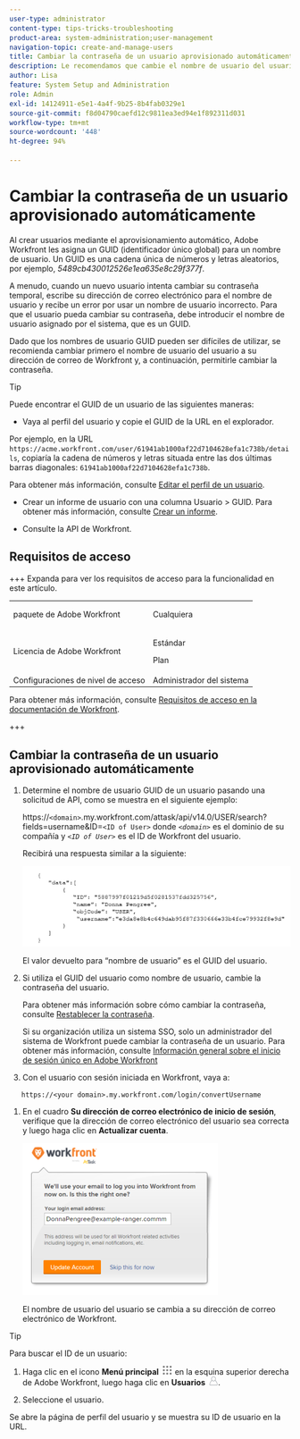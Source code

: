 ```yaml
---
user-type: administrator
content-type: tips-tricks-troubleshooting
product-area: system-administration;user-management
navigation-topic: create-and-manage-users
title: Cambiar la contraseña de un usuario aprovisionado automáticamente
description: Le recomendamos que cambie el nombre de usuario del usuario nuevo a su dirección de correo de Workfront y que, a continuación, le permita cambiar la contraseña.
author: Lisa
feature: System Setup and Administration
role: Admin
exl-id: 14124911-e5e1-4a4f-9b25-8b4fab0329e1
source-git-commit: f8d04790caefd12c9811ea3ed94e1f892311d031
workflow-type: tm+mt
source-wordcount: '448'
ht-degree: 94%

---
```


# Cambiar la contraseña de un usuario aprovisionado automáticamente

Al crear usuarios mediante el aprovisionamiento automático, Adobe Workfront les asigna un GUID (identificador único global) para un nombre de usuario. Un GUID es una cadena única de números y letras aleatorios, por ejemplo, *5489cb430012526e1ea635e8c29f377f*.

A menudo, cuando un nuevo usuario intenta cambiar su contraseña temporal, escribe su dirección de correo electrónico para el nombre de usuario y recibe un error por usar un nombre de usuario incorrecto. Para que el usuario pueda cambiar su contraseña, debe introducir el nombre de usuario asignado por el sistema, que es un GUID.

Dado que los nombres de usuario GUID pueden ser difíciles de utilizar, se recomienda cambiar primero el nombre de usuario del usuario a su dirección de correo de Workfront y, a continuación, permitirle cambiar la contraseña.

>[!TIP]
>
>Puede encontrar el GUID de un usuario de las siguientes maneras:
>
>* Vaya al perfil del usuario y copie el GUID de la URL en el explorador.
>
>  Por ejemplo, en la URL `https://acme.workfront.com/user/61941ab1000af22d7104628efa1c738b/details`, copiaría la cadena de números y letras situada entre las dos últimas barras diagonales: `61941ab1000af22d7104628efa1c738b`.
>
>  Para obtener más información, consulte [Editar el perfil de un usuario](../../../administration-and-setup/add-users/create-and-manage-users/edit-a-users-profile.md).
>
>* Crear un informe de usuario con una columna Usuario > GUID. Para obtener más información, consulte [Crear un informe](../../../reports-and-dashboards/reports/creating-and-managing-reports/create-report.md).
>
>* Consulte la API de Workfront.
>

## Requisitos de acceso

+++ Expanda para ver los requisitos de acceso para la funcionalidad en este artículo.

<table style="table-layout:auto"> 
 <col> 
 <col> 
 <tbody> 
  <tr> 
   <td>paquete de Adobe Workfront</td> 
   <td><p>Cualquiera</p></td> 
  </tr> 
  <tr> 
   <td>Licencia de Adobe Workfront</td> 
   <td><p>Estándar</p>
       <p>Plan</p></td>
  </tr> 
  <tr> 
   <td>Configuraciones de nivel de acceso</td> 
   <td>Administrador del sistema</td> 
  </tr> 
 </tbody> 
</table>

Para obtener más información, consulte [Requisitos de acceso en la documentación de Workfront](/help/quicksilver/administration-and-setup/add-users/access-levels-and-object-permissions/access-level-requirements-in-documentation.md).

+++

## Cambiar la contraseña de un usuario aprovisionado automáticamente

1. Determine el nombre de usuario GUID de un usuario pasando una solicitud de API, como se muestra en el siguiente ejemplo:

   https://`<domain>`.my.workfront.com/attask/api/v14.0/USER/search?fields=username&amp;ID=`<ID of User>` donde *`<domain>`* es el dominio de su compañía y *`<ID of User>`* es el ID de Workfront del usuario.

   Recibirá una respuesta similar a la siguiente:

   ![Obtener GUID](assets/get-guid.png)

   El valor devuelto para “nombre de usuario” es el GUID del usuario.

1. Si utiliza el GUID del usuario como nombre de usuario, cambie la contraseña del usuario.

   Para obtener más información sobre cómo cambiar la contraseña, consulte [Restablecer la contraseña](../../../workfront-basics/manage-your-account-and-profile/managing-your-workfront-account/reset-your-password.md).

   Si su organización utiliza un sistema SSO, solo un administrador del sistema de Workfront puede cambiar la contraseña de un usuario. Para obtener más información, consulte [Información general sobre el inicio de sesión único en Adobe Workfront](../../../administration-and-setup/add-users/single-sign-on/sso-in-workfront.md)

1. Con el usuario con sesión iniciada en Workfront, vaya a:

```
   https://<your domain>.my.workfront.com/login/convertUsername
```

1. En el cuadro **Su dirección de correo electrónico de inicio de sesión**, verifique que la dirección de correo electrónico del usuario sea correcta y luego haga clic en **Actualizar cuenta**.

   ![Username](assets/guidusername-350x272.png)

   El nombre de usuario del usuario se cambia a su dirección de correo electrónico de Workfront.

>[!TIP]
>
>Para buscar el ID de un usuario:
>
>1. Haga clic en el icono **Menú principal** ![Icono del menú principal](assets/main-menu-icon.png) en la esquina superior derecha de Adobe Workfront, luego haga clic en **Usuarios** ![Icono de usuarios](assets/users-icon-in-main-menu.png).
>
>1. Seleccione el usuario.
>
>   Se abre la página de perfil del usuario y se muestra su ID de usuario en la URL.
>

